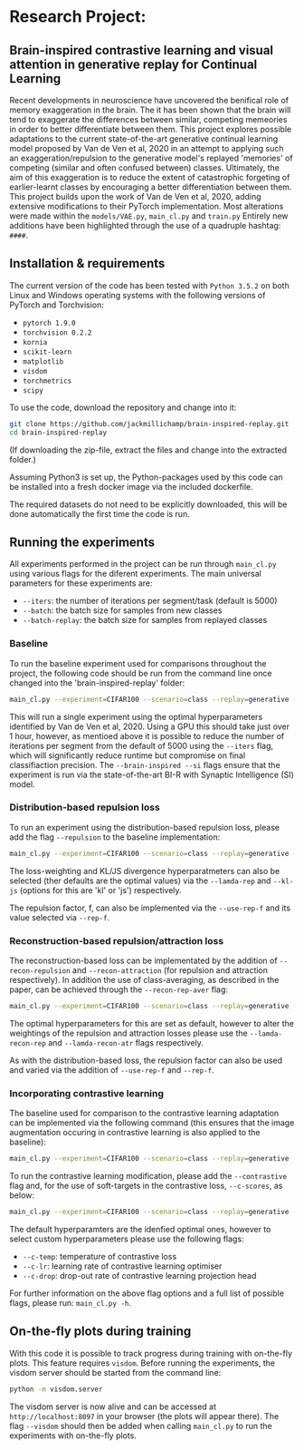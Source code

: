 # Research Project:
## Brain-inspired contrastive learning and visual attention in generative replay for Continual Learning
Recent developments in neuroscience have uncovered the benifical role of memory exaggeration in the brain. The it has been shown that the brain will tend to exaggerate the differences between similar, competing memeories in order to better differentiate between them. This project explores possible adaptations to the current state-of-the-art generative continual learning model proposed by Van de Ven et al, 2020 in an attempt to applying such an exaggeration/repulsion to the generative model's replayed 'memories' of competing (similar and often confused between) classes. Ultimately, the aim of this exaggeration is to reduce the extent of catastrophic forgeting of earlier-learnt classes by encouraging a better differentiation between them. This project builds upon the work of Van de Ven et al, 2020, adding extensive modifications to their PyTorch implementation. Most alterations were made within the `models/VAE.py`, `main_cl.py` and `train.py` Entirely new additions have been highlighted through the use of a quadruple hashtag: `####`. 


## Installation & requirements
The current version of the code has been tested with `Python 3.5.2` on both Linux and Windows operating systems with the following versions of PyTorch and Torchvision:
* `pytorch 1.9.0`
* `torchvision 0.2.2`
* `kornia`
* `scikit-learn`
* `matplotlib`
* `visdom`
* `torchmetrics`
* `scipy`


To use the code, download the repository and change into it:
```bash
git clone https://github.com/jackmillichamp/brain-inspired-replay.git
cd brain-inspired-replay
```
(If downloading the zip-file, extract the files and change into the extracted folder.)
 
Assuming Python3 is set up, the Python-packages used by this code can be installed into a fresh docker image via the included dockerfile.

The required datasets do not need to be explicitly downloaded, this will be done automatically the first time the code is run.


## Running the experiments
All experiments performed in the project can be run through `main_cl.py` using various flags for the diferent experiments. The main universal parameters for these experiments are:
- `--iters`: the number of iterations per segment/task (default is 5000)
- `--batch`: the batch size for samples from new classes 
- `--batch-replay`: the batch size for samples from replayed classes

### Baseline
To run the baseline experiment used for comparisons throughout the project, the following code should be run from the command line once changed into the 'brain-inspired-replay' folder:
```bash
main_cl.py --experiment=CIFAR100 --scenario=class --replay=generative --brain-inspired --si --c=1e8 --dg-prop=0.6 --pdf
```
This will run a single experiment using the optimal hyperparameters identified by Van de Ven et al, 2020. Using a GPU this should take just over 1 hour, however, as mentioed above it is possible to reduce the number of iterations per segment from the default of 5000 using the `--iters` flag, which will significantly reduce runtime but compromise on final classifiaction precision. The `--brain-inspired --si` flags ensure that the experiment is run via the state-of-the-art BI-R with Synaptic Intelligence (SI) model.

### Distribution-based repulsion loss
To run an experiment using the distribution-based repulsion loss, please add the flag `--repulsion` to the baseline implementation:
```bash
main_cl.py --experiment=CIFAR100 --scenario=class --replay=generative --brain-inspired --si --c=1e8 --dg-prop=0.6 --pdf --repulsion
```
The loss-weighting and KL/JS divergence hyperparatmeters can also be selected (ther defaults are the optimal values) via the `--lamda-rep` and `--kl-js` (options for this are 'kl' or 'js') respectively.

The repulsion factor, f, can also be implemented via the `--use-rep-f` and its value selected via `--rep-f`.

### Reconstruction-based repulsion/attraction loss
The reconstruction-based loss can be implementated by the addition of `--recon-repulsion` and `--recon-attraction` (for repulsion and attraction respectively). In addition the use of class-averaging, as described in the paper, can be achieved through the `--recon-rep-aver` flag:
```bash
main_cl.py --experiment=CIFAR100 --scenario=class --replay=generative --brain-inspired --si --c=1e8 --dg-prop=0.6 --pdf --recon-repulsion --recon-attraction --recon-rep-aver
```
The optimal hyperparameters for this are set as default, however to alter the weightings of the repulsion and attraction losses please use the `--lamda-recon-rep` and `--lamda-recon-atr` flags respectively.

As with the distribution-based loss, the repulsion factor can also be used and varied via the addition of `--use-rep-f` and `--rep-f`.

### Incorporating contrastive learning
The baseline used for comparison to the contrastive learning adaptation can be implemented via the following command (this ensures that the image augmentation occuring in contrastive learning is also applied to the baseline):
```bash
main_cl.py --experiment=CIFAR100 --scenario=class --replay=generative --brain-inspired --si --c=1e8 --dg-prop=0.6 --pdf --not-hidden
```

To run the contrastive learning modification, please add the `--contrastive` flag and, for the use of soft-targets in the contrastive loss, `--c-scores`, as below:
```bash
main_cl.py --experiment=CIFAR100 --scenario=class --replay=generative --brain-inspired --si --c=1e8 --dg-prop=0.6 --pdf --contrastive --c-scores
```
The default hyperparamters are the idenfied optimal ones, however to select custom hyperparameters please use the following flags:
- `--c-temp`: temperature of contrastive loss
- `--c-lr`: learning rate of contrastive learning optimiser
- `--c-drop`: drop-out rate of contrastive learning projection head


For further information on the above flag options and a full list of possible flags, please run: `main_cl.py -h`.


## On-the-fly plots during training
With this code it is possible to track progress during training with on-the-fly plots. This feature requires `visdom`.
Before running the experiments, the visdom server should be started from the command line:
```bash
python -m visdom.server
```
The visdom server is now alive and can be accessed at `http://localhost:8097` in your browser (the plots will appear
there). The flag `--visdom` should then be added when calling `main_cl.py` to run the experiments with on-the-fly plots.
